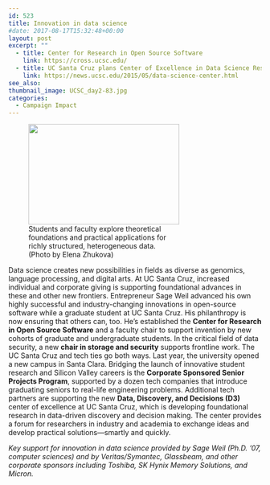 ```yaml
---
id: 523
title: Innovation in data science
#date: 2017-08-17T15:32:48+00:00
layout: post
excerpt: ""
  - title: Center for Research in Open Source Software
    link: https://cross.ucsc.edu/
  - title: UC Santa Cruz plans Center of Excellence in Data Science Research
    link: https://news.ucsc.edu/2015/05/data-science-center.html
see_also:
thumbnail_image: UCSC_day2-83.jpg
categories:
  - Campaign Impact
---
```

<figure id="attachment_544" style="width: 300px" class="wp-caption alignright"><img class="size-medium wp-image-544" src="http://live-ucsc-giving.pantheonsite.io/wp-content/uploads/2017/08/UCSC_day2-83-300x200.jpg" alt="" width="300" height="200" srcset="https://ucsc-giving.lndo.site/wp-content/uploads/2017/08/UCSC_day2-83-300x200.jpg 300w, https://ucsc-giving.lndo.site/wp-content/uploads/2017/08/UCSC_day2-83-768x512.jpg 768w, https://ucsc-giving.lndo.site/wp-content/uploads/2017/08/UCSC_day2-83-1024x683.jpg 1024w" sizes="(max-width: 300px) 100vw, 300px" /><figcaption class="wp-caption-text">Students and faculty explore theoretical foundations and practical applications for richly structured, heterogeneous data. (Photo by Elena Zhukova)</figcaption></figure> 

Data science creates new possibilities in fields as diverse as genomics, language processing, and digital arts. At UC Santa Cruz, increased individual and corporate giving is supporting foundational advances in these and other new frontiers. Entrepreneur Sage Weil advanced his own highly successful and industry-changing innovations in open-source software while a graduate student at UC Santa Cruz. His philanthropy is now ensuring that others can, too. He’s established the **Center for Research in Open Source Software** and a faculty chair to support invention by new cohorts of graduate and undergraduate students. In the critical field of data security, a new **chair in storage and security** supports frontline work. The UC Santa Cruz and tech ties go both ways. Last year, the university opened a new campus in Santa Clara. Bridging the launch of innovative student research and Silicon Valley careers is the **Corporate Sponsored Senior Projects Program**, supported by a dozen tech companies that introduce graduating seniors to real-life engineering problems. Additional tech partners are supporting the new **Data, Discovery, and Decisions (D3)** center of excellence at UC Santa Cruz, which is developing foundational research in data-driven discovery and decision making. The center provides a forum for researchers in industry and academia to exchange ideas and develop practical solutions—smartly and quickly.

_Key support for innovation in data science provided by Sage Weil (Ph.D. &#8217;07, computer sciences) and by Veritas/Symantec, Glassbeam, and other corporate sponsors including Toshiba, SK Hynix Memory Solutions, and Micron._
